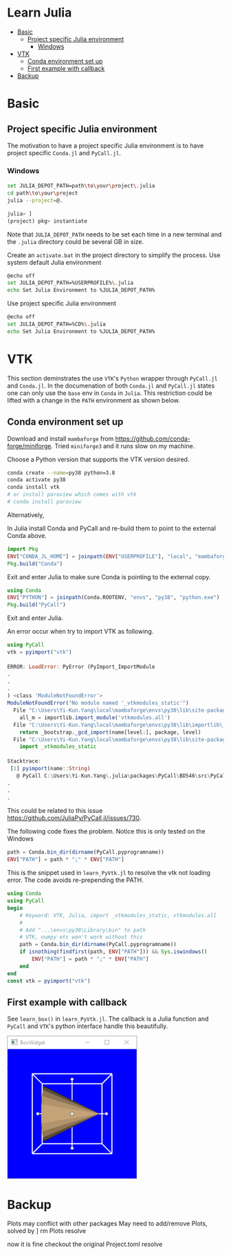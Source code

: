 <h1> <b>Learn Julia </b></h1>

- [Basic](#basic)
  - [Project specific Julia environment](#project-specific-julia-environment)
    - [Windows](#windows)
- [VTK](#vtk)
  - [Conda environment set up](#conda-environment-set-up)
  - [First example with callback](#first-example-with-callback)
- [Backup](#backup)

# Basic
## Project specific Julia environment
The motivation to have a project specific Julia environment is to have project specific `Conda.jl` and `PyCall.jl`.

### Windows
```sh
set JULIA_DEPOT_PATH=path\to\your\project\.julia
cd path\to\your\project
julia --project=@.
```
```julia
julia> ]
(project) pkg> instantiate
```
Note that `JULIA_DEPOT_PATH` needs to be set each time in a new terminal and the `.julia` directory could be several GB in size.

Create an `activate.bat` in the project directory to simplify the process.
Use system default Julia environment
```sh
@echo off
set JULIA_DEPOT_PATH=%USERPROFILE%\.julia
echo Set Julia Environment to %JULIA_DEPOT_PATH%
```
Use project specific Julia environment
```sh
@echo off
set JULIA_DEPOT_PATH=%CD%\.julia
echo Set Julia Environment to %JULIA_DEPOT_PATH%
```


# VTK
This section deminstrates the use `VTK`'s `Python` wrapper through `PyCall.jl` and `Conda.jl`.
In the documenation of both `Conda.jl` and `PyCall.jl` states one can only use the `base` env
in `Conda` in `Julia`.  This restriction could be lifted with a change in the `PATH`
environment as shown below.

## Conda environment set up
Download and install `mambaforge` from https://github.com/conda-forge/miniforge.
Tried `miniforge3` and it runs slow on my machine.


Choose a Python version that supports the VTK version desired.
```sh
conda create --name=py38 python=3.8
conda activate py38
conda install vtk
# or install paraview which comes with vtk
# conda install paraview
```
Alternatively, 

In Julia install Conda and PyCall and re-build them to point to the external
Conda above.
```julia
import Pkg
ENV["CONDA_JL_HOME"] = joinpath(ENV["USERPROFILE"], "local", "mambaforge")
Pkg.build("Conda")
```

Exit and enter Julia to make sure Conda is pointing to the external copy.
```julia
using Conda
ENV["PYTHON"] = joinpath(Conda.ROOTENV, "envs", "py38", "python.exe")
Pkg.build("PyCall")
```

Exit and enter Julia.

An error occur when try to import VTK as following.
```julia
using PyCall
vtk = pyimport("vtk")

ERROR: LoadError: PyError (PyImport_ImportModule
.
.
.
) <class 'ModuleNotFoundError'>
ModuleNotFoundError("No module named '_vtkmodules_static'")
  File "C:\Users\Yi-Kun.Yang\local\mambaforge\envs\py38\lib\site-packages\vtk.py", line 30, in <module>
    all_m = importlib.import_module('vtkmodules.all')
  File "C:\Users\Yi-Kun.Yang\local\mambaforge\envs\py38\lib\importlib\__init__.py", line 127, in import_module
    return _bootstrap._gcd_import(name[level:], package, level)
  File "C:\Users\Yi-Kun.Yang\local\mambaforge\envs\py38\lib\site-packages\vtkmodules\__init__.py", line 15, in <module>
    import _vtkmodules_static

Stacktrace:
 [1] pyimport(name::String)
   @ PyCall C:\Users\Yi-Kun.Yang\.julia\packages\PyCall\BD546\src\PyCall.jl:550
.
.
.
```

This could be related to this issue https://github.com/JuliaPy/PyCall.jl/issues/730.

The following code fixes the problem.
Notice this is only tested on the Windows
```julia
path = Conda.bin_dir(dirname(PyCall.pyprogramname))
ENV["PATH"] = path * ";" * ENV["PATH"]
```

This is the snippet used in `learn_PyVtk.jl` to resolve the vtk not loading error.
The code avoids re-prepending the PATH.
```julia
using Conda
using PyCall
begin
    # Keyword: VTK, Julia, import _vtkmodules_static, vtkmodules.all
    #
    # Add "...\envs\py38\Library\bin" to path
    # VTK, numpy etc won't work without this
    path = Conda.bin_dir(dirname(PyCall.pyprogramname))
    if isnothing(findfirst(path, ENV["PATH"])) && Sys.iswindows()
        ENV["PATH"] = path * ";" * ENV["PATH"]
    end
end
const vtk = pyimport("vtk")
```
## First example with callback
See `learn_box()` in `learn_PyVtk.jl`.  The callback is a Julia function and
`PyCall` and `VTK`'s python interface handle this beautifully.

<img src="assets/images/box_widget_1.png">



# Backup
Plots may conflict with other packages
May need to add/remove Plots, solved by
]
rm Plots
resolve

now it is fine
checkout the original Project.toml
resolve